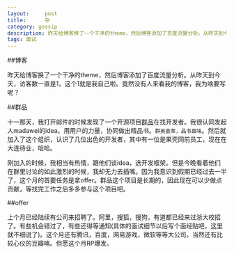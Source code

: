 ```yaml
---
layout:     post
title:      杂
category: gossip
description: 昨天给博客换了一个干净的theme，然后博客添加了百度流量分析。从昨天到今天
tags: 面试
---
```


##博客

昨天给博客换了一个干净的theme，然后博客添加了百度流量分析。从昨天到今天，访客数一直是1，这个1就是我自己啦。竟然没有人来看我的博客，我为啥要写呢？

##群品

十一那天，我打开邮件的时候发现了一个开源项目[群品](http://qunpin.net/)在找开发者。我很认同发起人madawei的idea。用用户的力量，协同做出精品书。`群英荟萃，品书真味`。然后就加入了这个组织，认识了几位出色的开发者，其中有一位是果壳网前员工，现在在大连待业，哈哈。

刚加入的时候，我相当有热情，跟他们谈idea，选开发框架。但是今晚看着他们在群里讨论的如此激烈的时候，我却无力去插嘴。因为我意识到假期已经过去一半了，这个月的首要任务是拿offer。群品这个项目是长期的，因此现在可以少做点贡献，等找完工作之后多多参与这个项目吧。

##offer

上个月已经陆续有公司来招聘了。阿里，搜狐，搜狗，有道都已经来过浙大校招了。有些机会错过了，有些还得等通知(具体的面试细节以后写个面经贴吧，这里就不细说了)。这个月还有腾讯，百度，网易游戏，微软等等大公司。当然还有比较心仪的豆瓣咯。但愿这个月RP爆发。